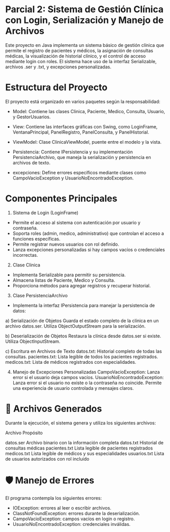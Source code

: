 # Parcial 2: Sistema de Gestión Clínica con Login, Serialización y Manejo de Archivos

Este proyecto en Java implementa un sistema básico de gestión clínica que permite el registro de pacientes y médicos, la asignación de consultas médicas, la visualización de historial clínico, y el control de acceso mediante login con roles.
El sistema hace uso de la interfaz Serializable, archivos .ser y .txt, y excepciones personalizadas.

# Estructura del Proyecto

El proyecto está organizado en varios paquetes según la responsabilidad:

- Model: Contiene las clases Clinica, Paciente, Medico, Consulta, Usuario, y GestorUsuarios.

- View: Contiene las interfaces gráficas con Swing, como LoginFrame, VentanaPrincipal, PanelRegistro, PanelConsulta, y PanelHistorial.

- ViewModel: Clase ClinicaViewModel, puente entre el modelo y la vista.

- Persistencia: Contiene IPersistencia y su implementación PersistenciaArchivo, que maneja la serialización y persistencia en archivos de texto.

- excepciones: Define errores específicos mediante clases como CampoVacioException y UsuarioNoEncontradoException.

 # Componentes Principales
 
 1. Sistema de Login (LoginFrame)

- Permite el acceso al sistema con autenticación por usuario y contraseña.
- Soporta roles (admin, medico, administrativo) que controlan el acceso a funciones específicas.
- Permite registrar nuevos usuarios con rol definido.
- Lanza excepciones personalizadas si hay campos vacíos o credenciales incorrectas.

2. Clase Clinica

- Implementa Serializable para permitir su persistencia.
- Almacena listas de Paciente, Medico y Consulta.
- Proporciona métodos para agregar registros y recuperar historial.

3. Clase PersistenciaArchivo

- Implementa la interfaz IPersistencia para manejar la persistencia de datos:

 a) Serialización de Objetos
 Guarda el estado completo de la clínica en un archivo datos.ser.
 Utiliza ObjectOutputStream para la serialización.

 b) Deserialización de Objetos
 Restaura la clínica desde datos.ser si existe.
 Utiliza ObjectInputStream.

 c) Escritura en Archivos de Texto
 datos.txt: Historial completo de todas las consultas.
 pacientes.txt: Lista legible de todos los pacientes registrados.
 medicos.txt: Lista de médicos registrados con especialidades.

4. Manejo de Excepciones Personalizadas
CampoVacioException: Lanza error si el usuario deja campos vacíos.
UsuarioNoEncontradoException: Lanza error si el usuario no existe o la contraseña no coincide.
Permite una experiencia de usuario controlada y mensajes claros.

# 📄 Archivos Generados
Durante la ejecución, el sistema genera y utiliza los siguientes archivos:

Archivo             Propósito

datos.ser	          Archivo binario con la información completa
datos.txt	          Historial de consultas médicas
pacientes.txt	      Lista legible de pacientes registrados
medicos.txt	        Lista legible de médicos y sus especialidades
usuarios.txt	      Lista de usuarios autorizados con rol incluido

# 🛡️ Manejo de Errores

El programa contempla los siguientes errores:

- IOException: errores al leer o escribir archivos.
- ClassNotFoundException: errores durante la deserialización.
- CampoVacioException: campos vacíos en login o registro.
- UsuarioNoEncontradoException: credenciales inválidas.
